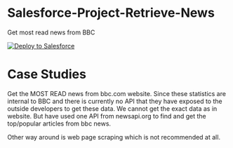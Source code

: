 # Salesforce-Project-Retrieve-News
Get most read news from BBC

<a href="https://githubsfdeploy.herokuapp.com">
  <img alt="Deploy to Salesforce"
       src="https://raw.githubusercontent.com/afawcett/githubsfdeploy/master/src/main/webapp/resources/img/deploy.png">
</a>

# Case Studies

Get the MOST READ news from bbc.com website.
Since these statistics are internal to BBC and there is currently no API that they have exposed to the outside developers to get these data.
We cannot get the exact data as in website. But have used one API from newsapi.org to find and get the top/popular articles from bbc news.

Other way around is web page scraping which is not recommended at all.
